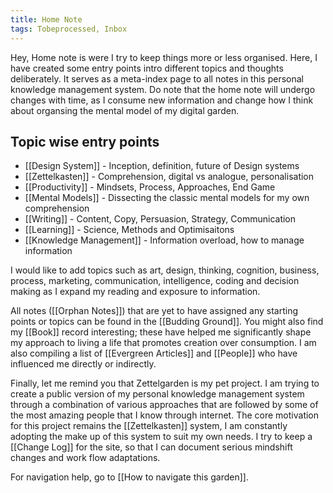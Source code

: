 ```yaml
---
title: Home Note
tags: Tobeprocessed, Inbox
---
```


Hey, Home note is were I try to keep things more or less organised. Here, I have created some entry points intro different topics and thoughts deliberately. It serves as a meta-index page to all notes in this personal knowledge management system. Do note that the home note will undergo changes with time, as I consume new information and change how I think about organsing the mental model of my digital garden.

## Topic wise entry points

- [[Design System]] - Inception, definition, future of Design systems 
- [[Zettelkasten]] - Comprehension, digital vs analogue, personalisation
- [[Productivity]] - Mindsets, Process, Approaches, End Game  
- [[Mental Models]] - Dissecting the classic mental models for my own comprehension
- [[Writing]] - Content, Copy, Persuasion, Strategy, Communication 
- [[Learning]] - Science, Methods and Optimisaitons 
- [[Knowledge Management]] - Information overload, how to manage information 


I would like to add topics such as art, design,  thinking, cognition, business, process, marketing, communication, intelligence, coding and decision making as I expand my reading and exposure to information.

All notes ([[Orphan Notes]]) that are yet to have assigned any starting points or topics can be found in the [[Budding Ground]]. You might also find my [[Book]] record interesting; these have helped me significantly shape my approach to living a life that promotes creation over consumption. I am also compiling a list of [[Evergreen Articles]] and [[People]] who have influenced me directly or indirectly.

Finally, let me remind you that Zettelgarden is my pet project. I am trying to create a public version of my personal knowledge management system through a combination of various approaches that are followed by some of the most amazing people that I know through internet. The core motivation for this project remains the [[Zettelkasten]] system, I am constantly adopting the make up of this system to suit my own needs. I try to keep a [[Change Log]] for the site, so that I can document serious mindshift changes and work flow adaptations.


For navigation help, go to [[How to navigate this garden]].


